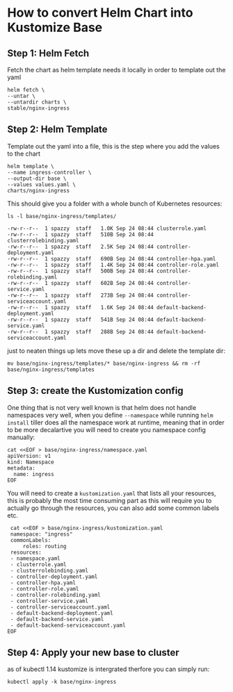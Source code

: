 # How to convert Helm Chart into Kustomize Base

## Step 1: Helm Fetch

Fetch the chart as helm template needs it locally in order to template out the yaml

```
helm fetch \
--untar \
--untardir charts \
stable/nginx-ingress
```


## Step 2: Helm Template

Template out the yaml into a file, this is the step where you add the values to the chart

```
helm template \
--name ingress-controller \
--output-dir base \
--values values.yaml \
charts/nginx-ingress
```

This should give you a folder with a whole bunch of Kubernetes resources:

```
ls -l base/nginx-ingress/templates/

-rw-r--r--  1 spazzy  staff   1.0K Sep 24 08:44 clusterrole.yaml
-rw-r--r--  1 spazzy  staff   510B Sep 24 08:44 clusterrolebinding.yaml
-rw-r--r--  1 spazzy  staff   2.5K Sep 24 08:44 controller-deployment.yaml
-rw-r--r--  1 spazzy  staff   690B Sep 24 08:44 controller-hpa.yaml
-rw-r--r--  1 spazzy  staff   1.4K Sep 24 08:44 controller-role.yaml
-rw-r--r--  1 spazzy  staff   500B Sep 24 08:44 controller-rolebinding.yaml
-rw-r--r--  1 spazzy  staff   602B Sep 24 08:44 controller-service.yaml
-rw-r--r--  1 spazzy  staff   273B Sep 24 08:44 controller-serviceaccount.yaml
-rw-r--r--  1 spazzy  staff   1.6K Sep 24 08:44 default-backend-deployment.yaml
-rw-r--r--  1 spazzy  staff   541B Sep 24 08:44 default-backend-service.yaml
-rw-r--r--  1 spazzy  staff   288B Sep 24 08:44 default-backend-serviceaccount.yaml
```

just to neaten things up lets move these up a dir and delete the template dir:

```
mv base/nginx-ingress/templates/* base/nginx-ingress && rm -rf base/nginx-ingress/templates
```

## Step 3: create the Kustomization config

One thing that is not very well known is that helm does not handle namespaces very well, when you define `--namespace` while running `helm install` tiller does all the namespace work at runtime, meaning that in order to be more decalartive you will need to create you namespace config manually:

```
cat <<EOF > base/nginx-ingress/namespace.yaml
apiVersion: v1
kind: Namespace
metadata:
  name: ingress
EOF
```

You will need to create a `kustomization.yaml` that lists all your resources, this is probably the most time consuming part as this 
will require you to actually go through the resources, you can also add some common labels etc.

```
 cat <<EOF > base/nginx-ingress/kustomization.yaml
 namespace: "ingress"
 commonLabels:
     roles: routing
 resources:
 - namespace.yaml
 - clusterrole.yaml
 - clusterrolebinding.yaml
 - controller-deployment.yaml
 - controller-hpa.yaml
 - controller-role.yaml
 - controller-rolebinding.yaml
 - controller-service.yaml
 - controller-serviceaccount.yaml
 - default-backend-deployment.yaml
 - default-backend-service.yaml
 - default-backend-serviceaccount.yaml
EOF
```


## Step 4: Apply your new base to cluster

as of kubectl 1.14 kustomize is intergrated therfore you can simply run:

```
kubectl apply -k base/nginx-ingress
```
